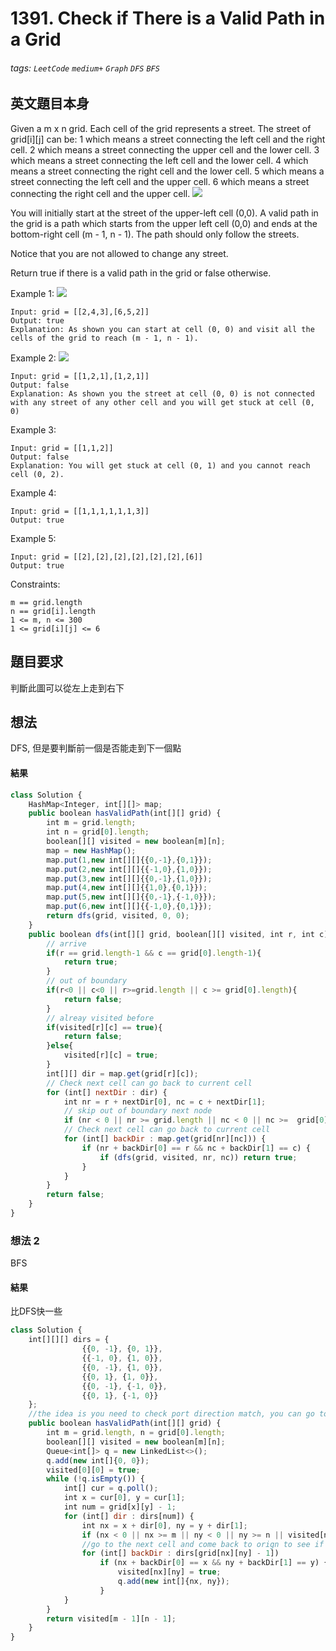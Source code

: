 # 1391. Check if There is a Valid Path in a Grid
###### tags: `LeetCode` `medium+` `Graph` `DFS` `BFS`
 
## 英文題目本身
Given a m x n grid. Each cell of the grid represents a street. The street of grid[i][j] can be:
1 which means a street connecting the left cell and the right cell.
2 which means a street connecting the upper cell and the lower cell.
3 which means a street connecting the left cell and the lower cell.
4 which means a street connecting the right cell and the lower cell.
5 which means a street connecting the left cell and the upper cell.
6 which means a street connecting the right cell and the upper cell.
![](https://i.imgur.com/KP3QA6N.png)


You will initially start at the street of the upper-left cell (0,0). A valid path in the grid is a path which starts from the upper left cell (0,0) and ends at the bottom-right cell (m - 1, n - 1). The path should only follow the streets.

Notice that you are not allowed to change any street.

Return true if there is a valid path in the grid or false otherwise.

 

Example 1:
![](https://i.imgur.com/aeDkMjW.png)
```
Input: grid = [[2,4,3],[6,5,2]]
Output: true
Explanation: As shown you can start at cell (0, 0) and visit all the cells of the grid to reach (m - 1, n - 1).
```
Example 2:
![](https://i.imgur.com/l2rVj3O.png)
```
Input: grid = [[1,2,1],[1,2,1]]
Output: false
Explanation: As shown you the street at cell (0, 0) is not connected with any street of any other cell and you will get stuck at cell (0, 0)
```
Example 3:
```
Input: grid = [[1,1,2]]
Output: false
Explanation: You will get stuck at cell (0, 1) and you cannot reach cell (0, 2).
```
Example 4:

```
Input: grid = [[1,1,1,1,1,1,3]]
Output: true
```
Example 5:

```
Input: grid = [[2],[2],[2],[2],[2],[2],[6]]
Output: true

```
Constraints:
```
m == grid.length
n == grid[i].length
1 <= m, n <= 300
1 <= grid[i][j] <= 6
```
## 題目要求
判斷此圖可以從左上走到右下

## 想法
DFS, 但是要判斷前一個是否能走到下一個點
#### 結果
```javascript
class Solution {
    HashMap<Integer, int[][]> map;
    public boolean hasValidPath(int[][] grid) {
        int m = grid.length;
        int n = grid[0].length;
        boolean[][] visited = new boolean[m][n];
        map = new HashMap();
        map.put(1,new int[][]{{0,-1},{0,1}});
        map.put(2,new int[][]{{-1,0},{1,0}});
        map.put(3,new int[][]{{0,-1},{1,0}});
        map.put(4,new int[][]{{1,0},{0,1}});
        map.put(5,new int[][]{{0,-1},{-1,0}});
        map.put(6,new int[][]{{-1,0},{0,1}});
        return dfs(grid, visited, 0, 0);
    }
    public boolean dfs(int[][] grid, boolean[][] visited, int r, int c) {
        // arrive
        if(r == grid.length-1 && c == grid[0].length-1){
            return true;
        }
        // out of boundary
        if(r<0 || c<0 || r>=grid.length || c >= grid[0].length){
            return false;
        }
        // alreay visited before
        if(visited[r][c] == true){
            return false;
        }else{
            visited[r][c] = true;
        }
        int[][] dir = map.get(grid[r][c]);
        // Check next cell can go back to current cell
        for (int[] nextDir : dir) {
            int nr = r + nextDir[0], nc = c + nextDir[1];
            // skip out of boundary next node
            if (nr < 0 || nr >= grid.length || nc < 0 || nc >=  grid[0].length || visited[nr][nc]) continue;
            // Check next cell can go back to current cell
            for (int[] backDir : map.get(grid[nr][nc])) { 
                if (nr + backDir[0] == r && nc + backDir[1] == c) {
                    if (dfs(grid, visited, nr, nc)) return true;
                }
            }
        }
        return false;
    }
}

```

### 想法 2
BFS
#### 結果
比DFS快一些
```javascript
class Solution {
    int[][][] dirs = {
                {{0, -1}, {0, 1}},
                {{-1, 0}, {1, 0}},
                {{0, -1}, {1, 0}},
                {{0, 1}, {1, 0}},
                {{0, -1}, {-1, 0}},
                {{0, 1}, {-1, 0}}
    };
    //the idea is you need to check port direction match, you can go to next cell and check whether you can come back.
    public boolean hasValidPath(int[][] grid) {
        int m = grid.length, n = grid[0].length;
        boolean[][] visited = new boolean[m][n];
        Queue<int[]> q = new LinkedList<>();
        q.add(new int[]{0, 0});
        visited[0][0] = true;
        while (!q.isEmpty()) {
            int[] cur = q.poll();
            int x = cur[0], y = cur[1];
            int num = grid[x][y] - 1;
            for (int[] dir : dirs[num]) {
                int nx = x + dir[0], ny = y + dir[1];
                if (nx < 0 || nx >= m || ny < 0 || ny >= n || visited[nx][ny]) continue;
                //go to the next cell and come back to orign to see if port directions are same
                for (int[] backDir : dirs[grid[nx][ny] - 1])
                    if (nx + backDir[0] == x && ny + backDir[1] == y) {
                        visited[nx][ny] = true;
                        q.add(new int[]{nx, ny});
                    }
            }
        }
        return visited[m - 1][n - 1];
    }
}
```